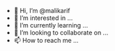 - 👋 Hi, I’m @malikarif
- 👀 I’m interested in ...
- 🌱 I’m currently learning ...
- 💞️ I’m looking to collaborate on ...
- 📫 How to reach me ...

<!---
malikarif/malikarif is a ✨ special ✨ repository because its `README.md` (this file) appears on your GitHub profile.
You can click the Preview link to take a look at your changes.
--->
